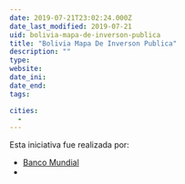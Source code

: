 ```yaml
---
date: 2019-07-21T23:02:24.000Z
date_last_modified: 2019-07-21
uid: bolivia-mapa-de-inverson-publica
title: "Bolivia Mapa De Inverson Publica"
description: ""
type: 
website: 
date_ini: 
date_end: 
tags:

cities: 
  - 
---
```


Esta iniciativa fue realizada por:

- [Banco Mundial](/i/banco-mundial.html)
- [](/i/ministerios-de-planificacion.html)
